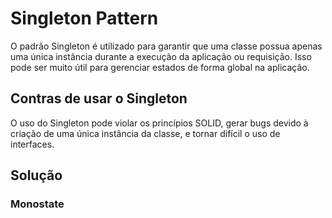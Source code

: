 <h1>Singleton Pattern</h1>
<p>O padrão Singleton é utilizado para garantir que uma classe possua apenas uma única instância durante a execução da aplicação ou requisição. Isso pode ser muito útil para gerenciar estados de forma global na aplicação.</p>

<h2>Contras de usar o Singleton</h2>
<p>O uso do Singleton pode violar os princípios SOLID, gerar bugs devido à criação de uma única instância da classe, e tornar difícil o uso de interfaces.</p>

<h2>Solução</h2>
<h3>Monostate</h3>
